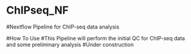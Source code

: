 # ChIPseq_NF
#Nextflow Pipeline for ChIP-seq data analysis

#How To Use
#This Pipeline will perform the initial QC for ChIP-seq data and some preliminary analysis
#Under construction
